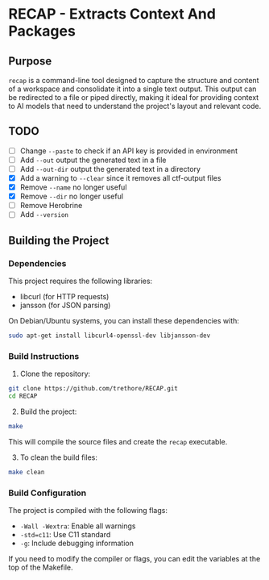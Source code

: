 # RECAP - Extracts Context And Packages

## Purpose

`recap` is a command-line tool designed to capture the structure and content of a workspace and consolidate it into a single text output. This output can be redirected to a file or piped directly, making it ideal for providing context to AI models that need to understand the project's layout and relevant code.

## TODO

* [ ] Change `--paste` to check if an API key is provided in environment
* [ ] Add `--out` output the generated text in a file
* [ ] Add `--out-dir` output the generated text in a directory
* [X] Add a warning to `--clear` since it removes all ctf-output files
* [X] Remove `--name` no longer useful
* [X] Remove `--dir` no longer useful
* [ ] Remove Herobrine
* [ ] Add `--version`

## Building the Project

### Dependencies

This project requires the following libraries:

* libcurl (for HTTP requests)
* jansson (for JSON parsing)

On Debian/Ubuntu systems, you can install these dependencies with:

```bash
sudo apt-get install libcurl4-openssl-dev libjansson-dev
```

### Build Instructions

1. Clone the repository:
  
  ```bash
  git clone https://github.com/trethore/RECAP.git
  cd RECAP
  ```
  
2. Build the project:
  
  ```bash
  make
  ```
  
  This will compile the source files and create the `recap` executable.
  
3. To clean the build files:
  
  ```bash
  make clean
  ```

### Build Configuration

The project is compiled with the following flags:

* `-Wall -Wextra`: Enable all warnings
* `-std=c11`: Use C11 standard
* `-g`: Include debugging information

If you need to modify the compiler or flags, you can edit the variables at the top of the Makefile.
